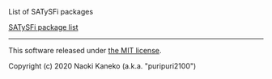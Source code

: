 List of SATySFi packages

[SATySFi package list](https://puripuri2100.github.io/SATySFi-package-list/)

---

This software released under [the MIT license](https://github.com/puripuri2100/SATySFi-simple-itemize/blob/master/LICENSE).

Copyright (c) 2020 Naoki Kaneko (a.k.a. "puripuri2100")
